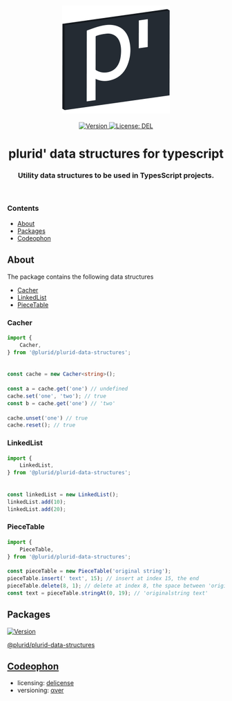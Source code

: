 <p align="center">
    <img src="https://raw.githubusercontent.com/plurid/plurid-data-structures-typescript/master/about/identity/plurid-logo.png" height="250px">
    <br />
    <br />
    <a target="_blank" href="https://www.npmjs.com/package/@plurid/plurid-data-structures">
        <img src="https://img.shields.io/npm/v/@plurid/plurid-data-structures.svg?logo=npm&colorB=1380C3&style=for-the-badge" alt="Version">
    </a>
    <a target="_blank" href="https://github.com/plurid/plurid-data-structures-typescript/blob/master/LICENSE">
        <img src="https://img.shields.io/badge/license-DEL-blue.svg?colorB=1380C3&style=for-the-badge" alt="License: DEL">
    </a>
</p>



<h1 align="center">
    plurid' data structures for typescript
</h1>


<h3 align="center">
    Utility data structures to be used in TypesScript projects.
</h3>



<br />



### Contents

+ [About](#about)
+ [Packages](#packages)
+ [Codeophon](#codeophon)



## About

The package contains the following data structures

+ [Cacher](#cacher)
+ [LinkedList](#linkedlist)
+ [PieceTable](#piecetable)


### Cacher

``` typescript
import {
    Cacher,
} from '@plurid/plurid-data-structures';


const cache = new Cacher<string>();

const a = cache.get('one') // undefined
cache.set('one', 'two'); // true
const b = cache.get('one') // 'two'

cache.unset('one') // true
cache.reset(); // true
```


### LinkedList

``` typescript
import {
    LinkedList,
} from '@plurid/plurid-data-structures';


const linkedList = new LinkedList();
linkedList.add(10);
linkedList.add(20);
```


###  PieceTable

``` typescript
import {
    PieceTable,
} from '@plurid/plurid-data-structures';

const pieceTable = new PieceTable('original string');
pieceTable.insert(' text', 15); // insert at index 15, the end
pieceTable.delete(8, 1); // delete at index 8, the space between 'original' and 'string'
const text = pieceTable.stringAt(0, 19); // 'originalstring text'
```



## Packages

<a target="_blank" href="https://www.npmjs.com/package/@plurid/plurid-data-structures">
    <img src="https://img.shields.io/npm/v/@plurid/plurid-data-structures.svg?logo=npm&colorB=1380C3&style=for-the-badge" alt="Version">
</a>

[@plurid/plurid-data-structures][plurid-data-structures]

[plurid-data-structures]: https://github.com/plurid/plurid-data-structures-typescript



## [Codeophon](https://github.com/ly3xqhl8g9/codeophon)

+ licensing: [delicense](https://github.com/ly3xqhl8g9/delicense)
+ versioning: [αver](https://github.com/ly3xqhl8g9/alpha-versioning)
